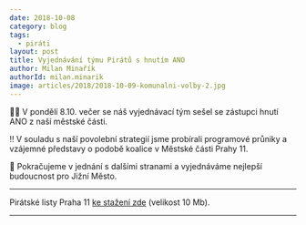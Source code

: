 ```yaml
---
date: 2018-10-08
category: blog
tags:
  - piráti
layout: post
title: Vyjednávání týmu Pirátů s hnutím ANO
author: Milan Minařík
authorId: milan.minarik
image: articles/2018/2018-10-09-komunalni-volby-2.jpg
---
```



🏴🏴 V pondělí 8.10. večer se náš vyjednávací tým sešel se zástupci hnutí ANO z naší městské části.

‼️ V souladu s naší povolební strategií jsme probírali programové průniky a vzájemné představy o podobě koalice v Městské části Prahy 11.

📢 Pokračujeme v jednání s dalšími stranami a vyjednáváme nejlepší budoucnost pro Jižní Město.

---

Pirátské listy Praha 11 [ke stažení zde](/assets/pdf/2018-07-10-praha-11.pdf) (velikost 10 Mb).

- - -

